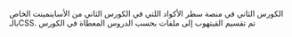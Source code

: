  الكورس الثاني في منصة سطر
الأكواد اللتي في الكورس الثاني من الأساينمينت الخاص بالـCSS. 
تم تقسيم القيتهوب إلى ملفات بحسب الدروس المعطاة في الكورس
